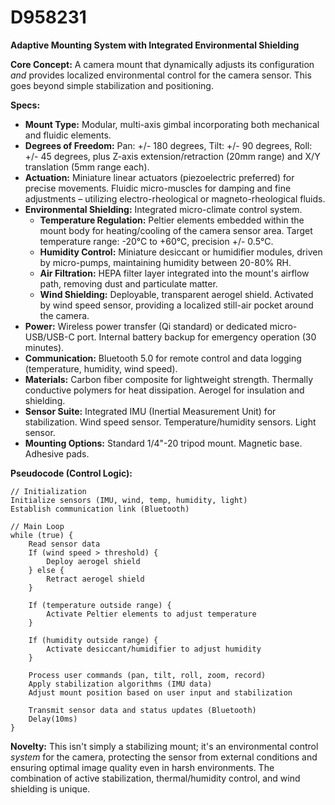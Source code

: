 # D958231

**Adaptive Mounting System with Integrated Environmental Shielding**

**Core Concept:** A camera mount that dynamically adjusts its configuration *and* provides localized environmental control for the camera sensor. This goes beyond simple stabilization and positioning.

**Specs:**

*   **Mount Type:** Modular, multi-axis gimbal incorporating both mechanical and fluidic elements.
*   **Degrees of Freedom:** Pan: +/- 180 degrees, Tilt: +/- 90 degrees, Roll: +/- 45 degrees, plus Z-axis extension/retraction (20mm range) and X/Y translation (5mm range each).
*   **Actuation:** Miniature linear actuators (piezoelectric preferred) for precise movements.  Fluidic micro-muscles for damping and fine adjustments – utilizing electro-rheological or magneto-rheological fluids.
*   **Environmental Shielding:** Integrated micro-climate control system.
    *   **Temperature Regulation:** Peltier elements embedded within the mount body for heating/cooling of the camera sensor area. Target temperature range: -20°C to +60°C, precision +/- 0.5°C.
    *   **Humidity Control:** Miniature desiccant or humidifier modules, driven by micro-pumps, maintaining humidity between 20-80% RH.
    *   **Air Filtration:** HEPA filter layer integrated into the mount's airflow path, removing dust and particulate matter.
    *   **Wind Shielding:** Deployable, transparent aerogel shield. Activated by wind speed sensor, providing a localized still-air pocket around the camera.
*   **Power:** Wireless power transfer (Qi standard) or dedicated micro-USB/USB-C port. Internal battery backup for emergency operation (30 minutes).
*   **Communication:** Bluetooth 5.0 for remote control and data logging (temperature, humidity, wind speed).
*   **Materials:** Carbon fiber composite for lightweight strength.  Thermally conductive polymers for heat dissipation. Aerogel for insulation and shielding.
*   **Sensor Suite:** Integrated IMU (Inertial Measurement Unit) for stabilization.  Wind speed sensor. Temperature/humidity sensors. Light sensor.
*   **Mounting Options:** Standard 1/4"-20 tripod mount.  Magnetic base.  Adhesive pads.

**Pseudocode (Control Logic):**

```
// Initialization
Initialize sensors (IMU, wind, temp, humidity, light)
Establish communication link (Bluetooth)

// Main Loop
while (true) {
    Read sensor data
    If (wind speed > threshold) {
        Deploy aerogel shield
    } else {
        Retract aerogel shield
    }

    If (temperature outside range) {
        Activate Peltier elements to adjust temperature
    }

    If (humidity outside range) {
        Activate desiccant/humidifier to adjust humidity
    }

    Process user commands (pan, tilt, roll, zoom, record)
    Apply stabilization algorithms (IMU data)
    Adjust mount position based on user input and stabilization

    Transmit sensor data and status updates (Bluetooth)
    Delay(10ms)
}
```

**Novelty:**  This isn't simply a stabilizing mount; it's an environmental control *system* for the camera, protecting the sensor from external conditions and ensuring optimal image quality even in harsh environments. The combination of active stabilization, thermal/humidity control, and wind shielding is unique.